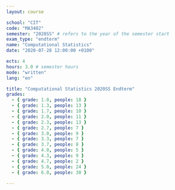 ```yaml
---
layout: course

school: "CIT"
code: "MA3402"
semester: "2020SS" # refers to the year of the semester start
exam_type: "endterm"
name: "Computational Statistics"
date: "2020-07-28 12:00:00 +0100"

ects: 4
hours: 3.0 # semester hours
mode: "written"
lang: "en"

title: "Computational Statistics 2020SS Endterm"
grades:
  - { grade: 1.0, people: 18 }
  - { grade: 1.3, people: 13 }
  - { grade: 1.7, people: 10 }
  - { grade: 2.0, people: 11 }
  - { grade: 2.3, people: 13 }
  - { grade: 2.7, people: 7 }
  - { grade: 3.0, people: 9 }
  - { grade: 3.3, people: 7 }
  - { grade: 3.7, people: 8 }
  - { grade: 4.0, people: 5 }
  - { grade: 4.3, people: 9 }
  - { grade: 4.7, people: 2 }
  - { grade: 5.0, people: 24 }
  - { grade: 6.0, people: 30 }

---
```



